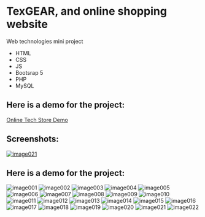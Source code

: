 # TexGEAR, and online shopping website
Web technologies mini project <br>
<ul>
  <li>HTML</li>
  <li>CSS</li>
  <li>JS</li>
  <li>Bootsrap 5</li>
  <li>PHP</li>
  <li>MySQL</li>
</ul>

<h2>Here is a demo for the project:</h2>
<a href="https://youtu.be/C8KoiWlh0bk" target="_blank">Online Tech Store Demo</a>
<h2>Screenshots:</h2>
<a href="https://ibb.co/xjMRx08"><img src="https://i.ibb.co/J7zMD4F/image021.png" alt="image021" border="0"></a>
<h2>Here is a demo for the project:</h2>

<img src="https://i.postimg.cc/phmJPCqV/image001.png" alt="image001"/>
<img src="https://i.postimg.cc/rKXNLSWc/image002.png" alt="image002"/>
<img src="https://i.postimg.cc/LqXzVvdk/image003.png" alt="image003"/>
<img src="https://i.postimg.cc/tYjWc9Q4/image004.png" alt="image004"/>
<img src="https://i.postimg.cc/bGB1Vb87/image005.png" alt="image005"/>
<img src="https://i.postimg.cc/YvtNvMbs/image006.png" alt="image006"/>
<img src="https://i.postimg.cc/zypCW6QX/image007.png" alt="image007"/>
<img src="https://i.postimg.cc/zb4SvhcC/image008.png" alt="image008"/>
<img src="https://i.postimg.cc/m1M3Hrv0/image009.png" alt="image009"/>
<img src="https://i.postimg.cc/hh71wCXp/image010.png" alt="image010"/>
<img src="https://i.postimg.cc/56Bq96qz/image011.png" alt="image011"/>
<img src="https://i.postimg.cc/5YQLh026/image012.png" alt="image012"/>
<img src="https://i.postimg.cc/K3XBx21Q/image013.png" alt="image013"/>
<img src="https://i.postimg.cc/2L4v5KvY/image014.png" alt="image014"/>
<img src="https://i.postimg.cc/DWHbPTPF/image015.png" alt="image015"/>
<img src="https://i.postimg.cc/rzW5gKHH/image016.png" alt="image016"/>
<img src="https://i.postimg.cc/6yfnJFtL/image017.png" alt="image017"/>
<img src="https://i.postimg.cc/nXdmM7sX/image018.png" alt="image018"/>
<img src="https://i.postimg.cc/87kW1wC8/image019.png" alt="image019"/>
<img src="https://i.postimg.cc/DW8XGZsB/image020.png" alt="image020"/>
<img src="https://i.postimg.cc/zH1b4FQc/image021.png" alt="image021"/>
<img src="https://i.postimg.cc/PpDv6RSD/image022.png" alt="image022"/>
